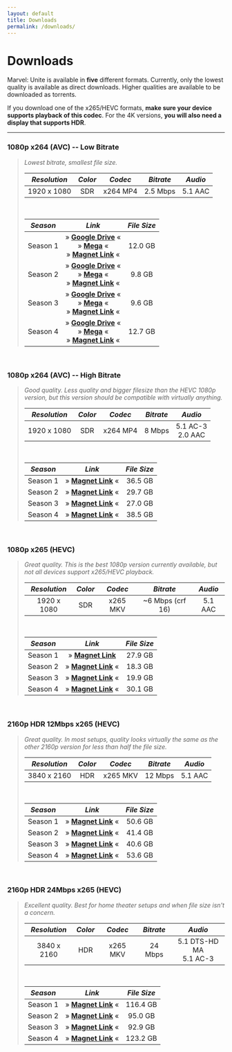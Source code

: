 ```yaml
---
layout: default
title: Downloads
permalink: /downloads/
---
```


# Downloads

Marvel: Unite is available in **five** different formats. Currently, only the lowest quality is available as direct downloads. Higher qualities are available to be downloaded as torrents.

If you download one of the x265/HEVC formats, **make sure your device supports playback of this codec**. For the 4K versions, **you will also need a display that supports HDR**.

* * *

### 1080p x264 (AVC) -- Low Bitrate

> _Lowest bitrate, smallest file size._
> 
> | _Resolution_ | _Color_ | _Codec_ | _Bitrate_ | _Audio_ |
> | :---: | :---: | :---: | :---: | :---: |
> | 1920 x 1080 | SDR | x264 MP4 | 2.5 Mbps | 5.1 AAC |
>
> <br />
>
> | _Season_ | _Link_ | _File Size_ |
> | :---: | :---: | :---: |
> | Season 1 | » [**Google Drive**](https://drive.google.com/file/d/1JZhIRCz22gzPo1jdELU7t87q1DE276ed/view?usp=drive_link) « <br /> » [**Mega**](https://mega.nz/file/Zf9xHTJS#JMcnqG7n2xm3rjqnTye8uIdy-ZVqssVUfUFeK3Frm4w) « <br /> » [**Magnet Link**](magnet:?xt=urn:btih:503109258d84c2a634dc16e49ce7e96d3156999f&dn=Marvel%20Unite%20%282023%29%20Season%201%20S01%20Redux%20%281080p%202.5Mbps%20x264%20AAC%205.1%20ducko%29&tr=udp%3A%2F%2Fbt1.archive.org%3A6969%2Fannounce&tr=udp%3A%2F%2Ftracker.opentrackr.org%3A1337%2Fannounce&tr=udp%3A%2F%2Fbt2.archive.org%3A6969%2Fannounce) « | 12.0 GB  |
> | Season 2 | » [**Google Drive**](https://drive.google.com/file/d/1nwspeSyBtvnDZWHfbpiid1IQ-8nqpyey/view) « <br /> » [**Mega**](https://mega.nz/file/ISNwTJ7C#o1u_9jPZVuiTWaubSSX1jQeQ_3bTEV310TUQB74LocY) « <br /> » [**Magnet Link**](magnet:?xt=urn:btih:c62b2ebbc5e3e63792e35807e59563e20543cde7&dn=Marvel%20Unite%20%282023%29%20Season%202%20S02%20%281080p%202.5Mbps%20x264%20AAC%205.1%20ducko%29&tr=udp%3A%2F%2Fbt2.archive.org%3A6969%2Fannounce&tr=udp%3A%2F%2Fbt1.archive.org%3A6969%2Fannounce&tr=udp%3A%2F%2Ftracker.opentrackr.org%3A1337%2Fannounce) « | 9.8 GB |
> | Season 3 | » [**Google Drive**](https://drive.google.com/file/d/1sESR5U7pUSu8eWnHnJtZmyejcVymS8Dv/view) « <br /> » [**Mega**](https://mega.nz/file/0HcHjAjZ#465xDxDBZ24cQneYxy9phiOEQwRytFq50JH75u84ijE) « <br /> » [**Magnet Link**](magnet:?xt=urn:btih:932cfd51bde0c36b9c6360871bd5d1351037bbc4&dn=Marvel%20Unite%20%282023%29%20Season%203%20S03%20%281080p%202.5Mbps%20x264%20AAC%205.1%20ducko%29&tr=udp%3A%2F%2Ftracker.opentrackr.org%3A1337%2Fannounce&tr=udp%3A%2F%2Fbt2.archive.org%3A6969%2Fannounce&tr=udp%3A%2F%2Fbt1.archive.org%3A6969%2Fannounce) « | 9.6 GB |
> | Season 4 | » [**Google Drive**](https://drive.google.com/file/d/1rhsN8-mizvYX1xzka4jfbIXNJXEjuoJe/view) « <br /> » [**Mega**](https://mega.nz/file/0UJx3I6T#LYjCsDu2JyjD_q-eOy-hxYVxdyNlfIseKr-gLsQfX2U) « <br /> » [**Magnet Link**](magnet:?xt=urn:btih:656bbe14dd4e8ed2879117714e5bda7b69687c0c&dn=Marvel%20Unite%20%282023%29%20Season%204%20S04%20%281080p%202.5Mbps%20x264%20AAC%205.1%20ducko%29&tr=udp%3A%2F%2Ftracker.opentrackr.org%3A1337%2Fannounce&tr=udp%3A%2F%2Fbt1.archive.org%3A6969%2Fannounce&tr=udp%3A%2F%2Fbt2.archive.org%3A6969%2Fannounce) « | 12.7 GB |

<br />

### 1080p x264 (AVC) -- High Bitrate

> _Good quality. Less quality and bigger filesize than the HEVC 1080p version, but this version should be compatible with virtually anything._
>
> | _Resolution_ | _Color_ | _Codec_ | _Bitrate_ | _Audio_ |
> | :---: | :---: | :---: | :---: | :---: |
> | 1920 x 1080 | SDR | x264 MP4 | 8 Mbps | 5.1 AC-3 <br /> 2.0 AAC |
>
> <br />
>
> | _Season_ | _Link_ | _File Size_ |
> | :---: | :---: | :---: |
> | Season 1 | » [**Magnet Link**](magnet:?xt=urn:btih:2d6535bf30759761160e4981b19735a54e2357dd&dn=Marvel%20Unite%20%282023%29%20Season%201%20S01%20Redux%20%281080p%208Mbps%20x264%20AC3%205.1%20ducko%29&tr=udp%3A%2F%2Ftracker.opentrackr.org%3A1337%2Fannounce&tr=udp%3A%2F%2Fbt2.archive.org%3A6969%2Fannounce&tr=udp%3A%2F%2Fbt1.archive.org%3A6969%2Fannounce) « | 36.5 GB |
> | Season 2 | » [**Magnet Link**](magnet:?xt=urn:btih:c9d3fafaa7b2472687f243c0d7e564c962767ec5&dn=Marvel%20Unite%20%282023%29%20Season%202%20S02%20%281080p%20x264%20AC3%205.1%20ducko%29&tr=udp%3A%2F%2Fbt2.archive.org%3A6969%2Fannounce&tr=udp%3A%2F%2Fbt1.archive.org%3A6969%2Fannounce&tr=udp%3A%2F%2Ftracker.opentrackr.org%3A1337%2Fannounce) « | 29.7 GB |
> | Season 3 | » [**Magnet Link**](magnet:?xt=urn:btih:16a24912251f98db6a06f36521b01d82ac881fa9&dn=Marvel%20Unite%20%282023%29%20Season%203%20S03%20%281080p%208Mbps%20x264%20AC3%205.1%20ducko%29&tr=udp%3A%2F%2Ftracker.opentrackr.org%3A1337%2Fannounce&tr=udp%3A%2F%2Fbt2.archive.org%3A6969%2Fannounce&tr=udp%3A%2F%2Fbt1.archive.org%3A6969%2Fannounce) « | 27.0 GB |
> | Season 4 | » [**Magnet Link**](magnet:?xt=urn:btih:e6a06cde88c0d18fdaf23ce85ed8902214f254b0&dn=Marvel%20Unite%20%282023%29%20Season%204%20S04%20%281080p%208Mbps%20x264%20AC3%205.1%20ducko%29&tr=udp%3A%2F%2Fbt2.archive.org%3A6969%2Fannounce&tr=udp%3A%2F%2Fbt1.archive.org%3A6969%2Fannounce&tr=udp%3A%2F%2Ftracker.opentrackr.org%3A1337%2Fannounce) « | 38.5 GB |

<br />

### 1080p x265 (HEVC)

> _Great quality. This is the best 1080p version currently available, but not all devices support x265/HEVC playback._
> 
> | _Resolution_ | _Color_ | _Codec_ | _Bitrate_ | _Audio_ |
> | :---: | :---: | :---: | :---: | :---: |
> | 1920 x 1080 | SDR | x265 MKV | ~6 Mbps (crf 16) | 5.1 AAC |
>
> <br />
>
> | _Season_ | _Link_ | _File Size_ |
> | :---: | :---: | :---: |
> | Season 1 | » [**Magnet Link**](magnet:?xt=urn:btih:2a4dc42917e7be43276fb0a7f65099c4d9666061&dn=Marvel%20Unite%20%282023%29%20Season%201%20S01%20Redux%20%281080p%20x265%20HEVC%20AAC%205.1%20ducko%29&tr=udp%3A%2F%2Ftracker.opentrackr.org%3A1337%2Fannounce&tr=udp%3A%2F%2Fbt2.archive.org%3A6969%2Fannounce&tr=udp%3A%2F%2Fbt1.archive.org%3A6969%2Fannounce) | 27.9 GB |
> | Season 2 | » [**Magnet Link**](magnet:?xt=urn:btih:fbc42868005e58fa28d972ce730cd7b5da7f7f24&dn=Marvel%20Unite%20%282023%29%20Season%202%20S02%20%281080p%20x265%20HEVC%20AAC%205.1%20ducko%29&tr=udp%3A%2F%2Ftracker.opentrackr.org%3A1337%2Fannounce&tr=udp%3A%2F%2Fbt1.archive.org%3A6969%2Fannounce&tr=udp%3A%2F%2Fbt2.archive.org%3A6969%2Fannounce) « | 18.3 GB |
> | Season 3 | » [**Magnet Link**](magnet:?xt=urn:btih:e5386babf6d3acdd0a4fd0e1825c0df0fcc6f787&dn=Marvel%20Unite%20%282023%29%20Season%203%20S03%20%281080p%206Mbps%20x265%20HEVC%20AAC%205.1%20ducko%29&tr=udp%3A%2F%2Fbt1.archive.org%3A6969%2Fannounce&tr=udp%3A%2F%2Ftracker.opentrackr.org%3A1337%2Fannounce&tr=udp%3A%2F%2Fbt2.archive.org%3A6969%2Fannounce) « | 19.9 GB |
> | Season 4 | » [**Magnet Link**](magnet:?xt=urn:btih:6b70c493955eb9f2d0b2429f141249879852c4cd&dn=Marvel%20Unite%20%282023%29%20Season%204%20S04%20%281080p%206Mbps%20x265%20HEVC%20AAC%205.1%20ducko%29&tr=udp%3A%2F%2Fbt1.archive.org%3A6969%2Fannounce&tr=udp%3A%2F%2Fbt2.archive.org%3A6969%2Fannounce&tr=udp%3A%2F%2Ftracker.opentrackr.org%3A1337%2Fannounce) « | 30.1 GB |

<br />

### 2160p HDR 12Mbps x265 (HEVC)

> _Great quality. In most setups, quality looks virtually the same as the other 2160p version for less than half the file size._
>
> | _Resolution_ | _Color_ | _Codec_ | _Bitrate_ | _Audio_ |
> | :---: | :---: | :---: | :---: | :---: |
> | 3840 x 2160 | HDR | x265 MKV | 12 Mbps | 5.1 AAC |
>
> <br />
>
> | _Season_ | _Link_ | _File Size_ |
> | :---: | :---: | :---: |
> | Season 1 | » [**Magnet Link**](magnet:?xt=urn:btih:34fb91b8d6e192c3992bb6de5086566445f24742&dn=Marvel%20Unite%20(2023)%20Season%201%20S01%20Redux%20(2160p%2012Mbps%20x265%20HEVC%20HDR%20AAC%205.1%20ducko)&tr=udp%3a%2f%2fbt2.archive.org%3a6969%2fannounce&tr=udp%3a%2f%2fbt1.archive.org%3a6969%2fannounce&tr=udp%3a%2f%2ftracker.opentrackr.org%3a1337%2fannounce) « | 50.6 GB |
> | Season 2 | » [**Magnet Link**](magnet:?xt=urn:btih:d41e3a5d88ec8c3dd7d8f2f2b78273c449554f78&dn=Marvel%20Unite%20%282023%29%20Season%202%20S02%20%282160p%2012Mbps%20x265%20HEVC%20HDR%20AAC%205.1%20ducko%29&tr=udp%3A%2F%2Ftracker.opentrackr.org%3A1337%2Fannounce&tr=udp%3A%2F%2Fbt2.archive.org%3A6969%2Fannounce&tr=udp%3A%2F%2Fbt1.archive.org%3A6969%2Fannounce) « | 41.4 GB |
> | Season 3 | » [**Magnet Link**](magnet:?xt=urn:btih:aca73da9c4eb84b6aa84bf2a8195f54cceeaf02c&dn=Marvel%20Unite%20%282023%29%20Season%203%20S03%20%282160p%2012Mbps%20x265%20HEVC%20HDR%20AAC%205.1%20ducko%29&tr=udp%3A%2F%2Fbt2.archive.org%3A6969%2Fannounce&tr=udp%3A%2F%2Fbt1.archive.org%3A6969%2Fannounce&tr=udp%3A%2F%2Ftracker.opentrackr.org%3A1337%2Fannounce) « | 40.6 GB |
> | Season 4 | » [**Magnet Link**](magnet:?xt=urn:btih:f2b0827a6790225e1dc5f41e925da9b618bfcefe&dn=Marvel%20Unite%20%282023%29%20Season%204%20S04%20%282160p%2012Mbps%20x265%20HEVC%20HDR%20AAC%205.1%20ducko%29&tr=udp%3A%2F%2Ftracker.opentrackr.org%3A1337%2Fannounce&tr=udp%3A%2F%2Fbt2.archive.org%3A6969%2Fannounce&tr=udp%3A%2F%2Fbt1.archive.org%3A6969%2Fannounce) « | 53.6 GB |

<br />

### 2160p HDR 24Mbps x265 (HEVC)

> _Excellent quality. Best for home theater setups and when file size isn't a concern._
>
> | _Resolution_ | _Color_ | _Codec_ | _Bitrate_ | _Audio_ |
> | :---: | :---: | :---: | :---: | :---: |
> | 3840 x 2160 | HDR | x265 MKV | 24 Mbps | 5.1 DTS-HD MA <br /> 5.1 AC-3 |
>
> <br />
>
> | _Season_ | _Link_ | _File Size_ |
> | :---: | :---: | :---: |
> | Season 1 | » [**Magnet Link**](magnet:?xt=urn:btih:16e440cfe1d1c4d3c975214327ab04f54c84412b&dn=Marvel%20Unite%20(2023)%20Season%201%20S01%20Redux%20(2160p%2024Mbps%20x265%20HEVC%20HDR%20DTS-HD%20MA%205.1%20ducko)&tr=udp%3a%2f%2fbt2.archive.org%3a6969%2fannounce&tr=udp%3a%2f%2ftracker.opentrackr.org%3a1337%2fannounce&tr=udp%3a%2f%2fbt1.archive.org%3a6969%2fannounce) « <br /> | 116.4 GB |
> | Season 2 | » [**Magnet Link**](magnet:?xt=urn:btih:c3eb22d968f8f1fa329cea502fa9d10eab34b3cd&dn=Marvel%20Unite%20%282023%29%20Season%202%20S02%20%282160p%2024Mbps%20x265%20HEVC%20HDR%20DTS-HD%20MA%205.1%20ducko%29&tr=udp%3A%2F%2Ftracker.opentrackr.org%3A1337%2Fannounce&tr=udp%3A%2F%2Fbt2.archive.org%3A6969%2Fannounce&tr=udp%3A%2F%2Fbt1.archive.org%3A6969%2Fannounce) « | 95.0 GB |
> | Season 3 | » [**Magnet Link**](magnet:?xt=urn:btih:c0f3147403bdcaa9f03622efa33bea43044f60b8&dn=Marvel%20Unite%20%282023%29%20Season%203%20S03%20%282160p%2024Mbps%20x265%20HEVC%20HDR%20DTS-HD%20MA%205.1%20ducko%29&tr=udp%3A%2F%2Ftracker.opentrackr.org%3A1337%2Fannounce&tr=udp%3A%2F%2Fbt1.archive.org%3A6969%2Fannounce&tr=udp%3A%2F%2Fbt2.archive.org%3A6969%2Fannounce) « | 92.9 GB |
> | Season 4 | » [**Magnet Link**](magnet:?xt=urn:btih:fe52b74198471568cf560dd1d14c930c14feb235&dn=Marvel%20Unite%20%282023%29%20Season%204%20S04%20%282160p%2024Mbps%20x265%20HEVC%20HDR%20DTS-HD%20MA%205.1%20ducko%29&tr=udp%3A%2F%2Ftracker.opentrackr.org%3A1337%2Fannounce&tr=udp%3A%2F%2Fbt2.archive.org%3A6969%2Fannounce&tr=udp%3A%2F%2Fbt1.archive.org%3A6969%2Fannounce) « | 123.2 GB |

